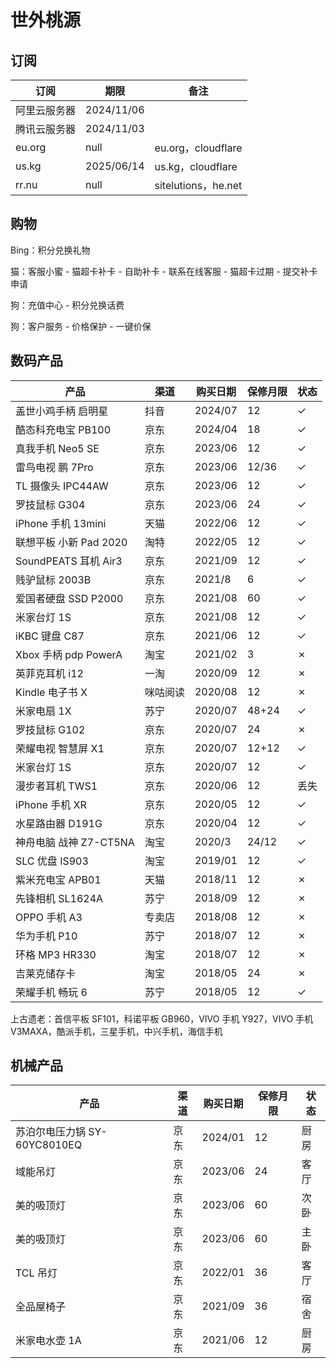 # 世外桃源

## 订阅

订阅|期限|备注
-|-|-
阿里云服务器|2024/11/06
腾讯云服务器|2024/11/03
eu.org|null|eu.org，cloudflare
us.kg|2025/06/14|us.kg，cloudflare
rr.nu|null|sitelutions，he.net

## 购物

Bing：积分兑换礼物

猫：客服小蜜 - 猫超卡补卡 - 自助补卡 - 联系在线客服 - 猫超卡过期 - 提交补卡申请

狗：充值中心 - 积分兑换话费

狗：客户服务 - 价格保护 - 一键价保

## 数码产品

产品|渠道|购买日期|保修月限|状态
-|-|-|-|-
盖世小鸡手柄 启明星|抖音|2024/07|12|✓
酷态科充电宝 PB100|京东|2024/04|18|✓
真我手机 Neo5 SE|京东|2023/06|12|✓
雷鸟电视 鹏 7Pro|京东|2023/06|12/36|✓
TL 摄像头 IPC44AW|京东|2023/06|12|✓
罗技鼠标 G304|京东|2023/06|24|✓
iPhone 手机 13mini|天猫|2022/06|12|✓
联想平板 小新 Pad 2020|淘特|2022/05|12|✓
SoundPEATS 耳机 Air3|京东|2021/09|12|✓
贱驴鼠标 2003B|京东|2021/8|6|✓
爱国者硬盘 SSD P2000|京东|2021/08|60|✓
米家台灯 1S|京东|2021/08|12|✓
iKBC 键盘 C87|京东|2021/06|12|✓
Xbox 手柄 pdp PowerA|淘宝|2021/02|3|✗
英菲克耳机 i12|一淘|2020/09|12|✗
Kindle 电子书 X|咪咕阅读|2020/08|12|✗
米家电扇 1X|苏宁|2020/07|48+24|✓
罗技鼠标 G102|京东|2020/07|24|✗
荣耀电视 智慧屏 X1|京东|2020/07|12+12|✓
米家台灯 1S|京东|2020/07|12|✓
漫步者耳机 TWS1|京东|2020/06|12|丢失
iPhone 手机 XR|京东|2020/05|12|✓
水星路由器 D191G|京东|2020/04|12|✓
神舟电脑 战神 Z7-CT5NA|淘宝|2020/3|24/12|✓
SLC 优盘 IS903|淘宝|2019/01|12|✓
紫米充电宝 APB01|天猫|2018/11|12|✗
先锋相机 SL1624A|苏宁|2018/09|12|✗
OPPO 手机 A3|专卖店|2018/08|12|✗
华为手机 P10|苏宁|2018/07|12|✗
环格 MP3 HR330|淘宝|2018/07|12|✗
吉莱克储存卡|淘宝|2018/05|24|✗
荣耀手机 畅玩 6|苏宁|2018/05|12|✓

上古遗老：首信平板 SF101，科诺平板 GB960，VIVO 手机 Y927，VIVO 手机 V3MAXA，酷派手机，三星手机，中兴手机，海信手机

## 机械产品

产品|渠道|购买日期|保修月限|状态
-|-|-|-|-
苏泊尔电压力锅 SY-60YC8010EQ|京东|2024/01|12|厨房
域能吊灯|京东|2023/06|24|客厅
美的吸顶灯|京东|2023/06|60|次卧
美的吸顶灯|京东|2023/06|60|主卧
TCL 吊灯|京东|2022/01|36|客厅
全品屋椅子|京东|2021/09|36|宿舍
米家电水壶 1A|京东|2021/06|12|厨房
